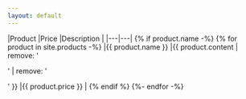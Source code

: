 ```yaml
---
layout: default
---
```

|Product  |Price  |Description  |
|---|---|
{% if product.name -%}
{% for product in site.products -%}
|{{ product.name }}  |{{ product.content | remove: '<p>' | remove: '</p>' }}  |{{ product.price }}  |
{% endif %}
{%- endfor -%}